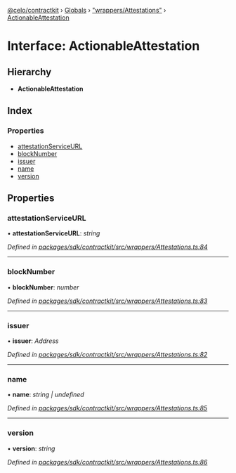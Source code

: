 [@celo/contractkit](../README.md) › [Globals](../globals.md) › ["wrappers/Attestations"](../modules/_wrappers_attestations_.md) › [ActionableAttestation](_wrappers_attestations_.actionableattestation.md)

# Interface: ActionableAttestation

## Hierarchy

* **ActionableAttestation**

## Index

### Properties

* [attestationServiceURL](_wrappers_attestations_.actionableattestation.md#attestationserviceurl)
* [blockNumber](_wrappers_attestations_.actionableattestation.md#blocknumber)
* [issuer](_wrappers_attestations_.actionableattestation.md#issuer)
* [name](_wrappers_attestations_.actionableattestation.md#name)
* [version](_wrappers_attestations_.actionableattestation.md#version)

## Properties

###  attestationServiceURL

• **attestationServiceURL**: *string*

*Defined in [packages/sdk/contractkit/src/wrappers/Attestations.ts:84](https://github.com/celo-org/celo-monorepo/blob/master/packages/sdk/contractkit/src/wrappers/Attestations.ts#L84)*

___

###  blockNumber

• **blockNumber**: *number*

*Defined in [packages/sdk/contractkit/src/wrappers/Attestations.ts:83](https://github.com/celo-org/celo-monorepo/blob/master/packages/sdk/contractkit/src/wrappers/Attestations.ts#L83)*

___

###  issuer

• **issuer**: *Address*

*Defined in [packages/sdk/contractkit/src/wrappers/Attestations.ts:82](https://github.com/celo-org/celo-monorepo/blob/master/packages/sdk/contractkit/src/wrappers/Attestations.ts#L82)*

___

###  name

• **name**: *string | undefined*

*Defined in [packages/sdk/contractkit/src/wrappers/Attestations.ts:85](https://github.com/celo-org/celo-monorepo/blob/master/packages/sdk/contractkit/src/wrappers/Attestations.ts#L85)*

___

###  version

• **version**: *string*

*Defined in [packages/sdk/contractkit/src/wrappers/Attestations.ts:86](https://github.com/celo-org/celo-monorepo/blob/master/packages/sdk/contractkit/src/wrappers/Attestations.ts#L86)*
